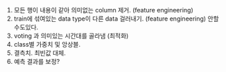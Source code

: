 1. 모든 행이 내용이 같아 의미없는 column 제거. (feature engineering)  
2. train에 섞여있는 data type이 다른 data 걸러내기. (feature engineering) 안할수도있다.  
3. voting 과 의미있는 시간대를 골라냄 (최적화)  
4. class별 가중치 및 앙상블.
5. 결측치. 최빈값 대체. 
6. 예측 결과를 보정? 
